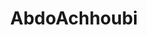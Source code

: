 ---
title: AbdoAchhoubi
github: https://github.com/AbdoAchhoubi
mode: dark
transition: 3s
archetype:
- Cool Banner
---